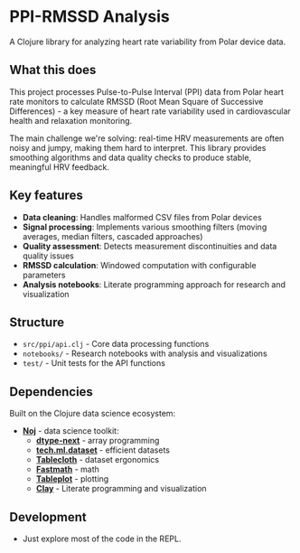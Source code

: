 # PPI-RMSSD Analysis

A Clojure library for analyzing heart rate variability from Polar device data.

## What this does

This project processes Pulse-to-Pulse Interval (PPI) data from Polar heart rate monitors to calculate RMSSD (Root Mean Square of Successive Differences) - a key measure of heart rate variability used in cardiovascular health and relaxation monitoring.

The main challenge we're solving: real-time HRV measurements are often noisy and jumpy, making them hard to interpret. This library provides smoothing algorithms and data quality checks to produce stable, meaningful HRV feedback.

## Key features

- **Data cleaning**: Handles malformed CSV files from Polar devices
- **Signal processing**: Implements various smoothing filters (moving averages, median filters, cascaded approaches)
- **Quality assessment**: Detects measurement discontinuities and data quality issues
- **RMSSD calculation**: Windowed computation with configurable parameters
- **Analysis notebooks**: Literate programming approach for research and visualization

## Structure

- `src/ppi/api.clj` - Core data processing functions
- `notebooks/` - Research notebooks with analysis and visualizations
- `test/` - Unit tests for the API functions

## Dependencies

Built on the Clojure data science ecosystem:

- [**Noj**](https://scicloj.github.io/noj/) - data science toolkit:
  - [**dtype-next**](https://cnuernber.github.io/dtype-next/) - array programming
  - [**tech.ml.dataset**](https://techascent.github.io/tech.ml.dataset/) - efficient datasets
  - [**Tablecloth**](https://scicloj.github.io/tablecloth/) - dataset ergonomics
  - [**Fastmath**](https://generateme.github.io/fastmath/clay/) - math
  - [**Tableplot**](https://scicloj.github.io/tableplot/) - plotting
  - [**Clay**](https://scicloj.github.io/clay/) - Literate programming and visualization

## Development

* Just explore most of the code in the REPL.



